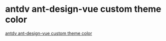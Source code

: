 # antdv ant-design-vue custom theme color
[antdv ant-design-vue custom theme color](https://aiwithcloud.com/2022/09/15/antdv_ant_design_vue_custom_theme_color/)